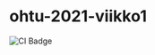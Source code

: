# ohtu-2021-viikko1

![CI Badge](https://github.com/emsknock/ohtu-2021-viikko1/actions/workflows/main.yml/badge.svg)